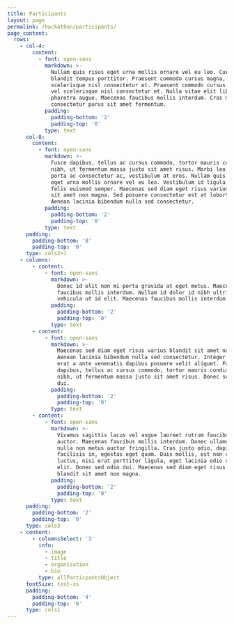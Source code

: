 ```yaml
---
title: Participants
layout: page
permalink: /hackathon/participants/
page_content:
  rows:
    - col-4:
        content:
          - font: open-sans
            markdown: >-
              Nullam quis risus eget urna mollis ornare vel eu leo. Curabitur
              blandit tempus porttitor. Praesent commodo cursus magna, vel
              scelerisque nisl consectetur et. Praesent commodo cursus magna,
              vel scelerisque nisl consectetur et. Nulla vitae elit libero, a
              pharetra augue. Maecenas faucibus mollis interdum. Cras mattis
              consectetur purus sit amet fermentum.
            padding:
              padding-bottom: '2'
              padding-top: '0'
            type: text
      col-8:
        content:
          - font: open-sans
            markdown: >-
              Fusce dapibus, tellus ac cursus commodo, tortor mauris condimentum
              nibh, ut fermentum massa justo sit amet risus. Morbi leo risus,
              porta ac consectetur ac, vestibulum at eros. Nullam quis risus
              eget urna mollis ornare vel eu leo. Vestibulum id ligula porta
              felis euismod semper. Maecenas sed diam eget risus varius blandit
              sit amet non magna. Sed posuere consectetur est at lobortis.
              Aenean lacinia bibendum nulla sed consectetur.
            padding:
              padding-bottom: '2'
              padding-top: '0'
            type: text
      padding:
        padding-bottom: '8'
        padding-top: '0'
      type: cols2+1
    - columns:
        - content:
            - font: open-sans
              markdown: >-
                Donec id elit non mi porta gravida at eget metus. Maecenas
                faucibus mollis interdum. Nullam id dolor id nibh ultricies
                vehicula ut id elit. Maecenas faucibus mollis interdum.
              padding:
                padding-bottom: '2'
                padding-top: '0'
              type: text
        - content:
            - font: open-sans
              markdown: >-
                Maecenas sed diam eget risus varius blandit sit amet non magna.
                Aenean lacinia bibendum nulla sed consectetur. Integer posuere
                erat a ante venenatis dapibus posuere velit aliquet. Fusce
                dapibus, tellus ac cursus commodo, tortor mauris condimentum
                nibh, ut fermentum massa justo sit amet risus. Donec sed odio
                dui.
              padding:
                padding-bottom: '2'
                padding-top: '0'
              type: text
        - content:
            - font: open-sans
              markdown: >-
                Vivamus sagittis lacus vel augue laoreet rutrum faucibus dolor
                auctor. Maecenas faucibus mollis interdum. Donec ullamcorper
                nulla non metus auctor fringilla. Cras justo odio, dapibus ac
                facilisis in, egestas eget quam. Duis mollis, est non commodo
                luctus, nisi erat porttitor ligula, eget lacinia odio sem nec
                elit. Donec sed odio dui. Maecenas sed diam eget risus varius
                blandit sit amet non magna.
              padding:
                padding-bottom: '2'
                padding-top: '0'
              type: text
      padding:
        padding-bottom: '2'
        padding-top: '0'
      type: cols3
    - content:
        - columnsSelect: '3'
          info:
            - image
            - title
            - organisation
            - bio
          type: allParticpantsObject
      fontSize: text-xs
      padding:
        padding-bottom: '4'
        padding-top: '0'
      type: cols1
---
```

